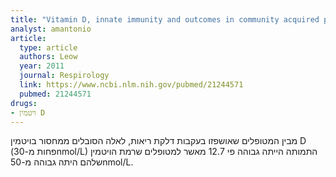 ```yaml
---
title: "Vitamin D, innate immunity and outcomes in community acquired pneumonia"
analyst: amantonio
article:
  type: article
  authors: Leow
  year: 2011
  journal: Respirology
  link: https://www.ncbi.nlm.nih.gov/pubmed/21244571
  pubmed: 21244571
drugs:
- ויטמין D
---
```


מבין המטופלים שאושפזו בעקבות דלקת ריאות, לאלה הסובלים ממחסור בויטמין D (פחות מ-30nmol/L) התמותה הייתה גבוהה פי 12.7 מאשר למטופלים שרמת הויטמין שלהם היתה גבוהה מ-50nmol/L.
